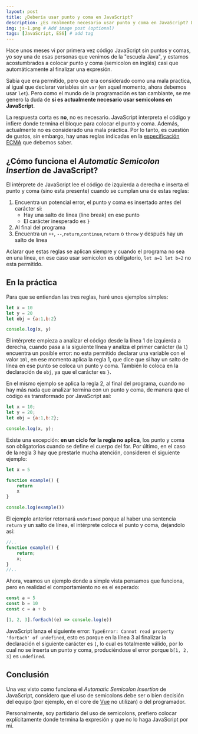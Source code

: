 ```yaml
---
layout: post
title: ¿Debería usar punto y coma en JavaScript?
description: ¿Es realmente necesario usar punto y coma en JavaScript? La respuesta corta es no, pero hay unas reglas que tenemos que saber.
img: js-1.png # Add image post (optional)
tags: [JavaScript, ES6] # add tag
---
```

Hace unos meses vi por primera vez código JavaScript sin puntos y comas, yo soy una de esas personas que venimos de la "escuela Java", y estamos acostumbrados a colocar punto y coma (semicolon en inglés) casi que automáticamente al finalizar una expresión. 

Sabía que era permitido, pero que era considerado como una mala practica, al igual que declarar variables sin `var` (en aquel momento, ahora debemos usar `let`). Pero como el mundo de la programación es tan cambiante, se me genero la duda de **si es actualmente necesario usar semicolons en JavaScript**.

La respuesta corta es **no**, no es necesario. JavaScript interpreta el código y infiere donde termina el bloque para colocar el punto y coma. Además, actualmente no es considerado una mala práctica. Por lo tanto, es cuestión de gustos, sin embargo, hay unas reglas indicadas en la [especificación ECMA](http://www.ecma-international.org/ecma-262/7.0/) que debemos saber.

## ¿Cómo funciona el *Automatic Semicolon Insertion* de JavaScript?

El intérprete de JavaScript lee el código de izquierda a derecha e inserta el punto y coma (sino esta presente) cuando se cumplan una de estas reglas:

1. Encuentra un potencial error, el punto y coma es insertado antes del carácter si:
    + Hay una salto de linea (line break) en ese punto
    + El carácter inesperado es `}`
2. Al final del programa
3. Encuentra un `++`, `--`,`return`,`continue`,`return` o `throw` y después hay un salto de línea

Aclarar que estas reglas se aplican siempre y cuando el programa no sea en una línea, en ese caso usar semicolon es obligatorio, `let a=1 let b=2` no esta permitido. 

## En la práctica

Para que se entiendan las tres reglas, haré unos ejemplos simples:

```javascript
let x = 10
let y = 20
let obj = {a:1,b:2}

console.log(x, y)
```

El intérprete empieza a analizar el código desde la línea 1 de izquierda a derecha, cuando pasa a la siguiente línea y analiza el primer carácter (la `l`) encuentra un posible error: no esta permitido declarar una variable con el valor `10l`, en ese momento aplica la regla 1, que dice que si hay un salto de línea en ese punto se coloca un punto y coma. También lo coloca en la declaración de `obj`, ya que el carácter es `}`.

En el mismo ejemplo se aplica la regla 2, al final del programa, cuando no hay más nada que analizar termina con un punto y coma, de manera que el código es transformado por JavaScript así:

```javascript
let x = 10;
let y = 20;
let obj = {a:1,b:2};

console.log(x, y);
```

Existe una excepción: **en un ciclo for la regla no aplica**, los punto y coma son obligatorios cuando se define el cuerpo del for. Por último, en el caso de la regla 3 hay que prestarle mucha atención, consideren el siguiente ejemplo:

```javascript
let x = 5

function example() {
    return
    x
}

console.log(example())
```

El ejemplo anterior retornará `undefined` porque al haber una sentencia `return` y un salto de línea, el intérprete coloca el punto y coma, dejandolo así:

```javascript
//..
function example() {
    return;
    x;
}
//..
```

Ahora, veamos un ejemplo donde a simple vista pensamos que funciona, pero en realidad el comportamiento no es el esperado:

```javascript
const a = 5
const b = 10
const c = a + b

[1, 2, 3].forEach((e) => console.log(e))
```

JavaScript lanza el siguiente error: `TypeError: Cannot read property 'forEach' of undefined`, esto es porque en la línea 3 al finalizar la declaración el siguiente carácter es `[`, lo cual es totalmente válido, por lo cual no se inserta un punto y coma, produciéndose el error porque `b[1, 2, 3]` es `undefined`.

## Conclusión

Una vez visto como funciona el *Automatic Semicolon Insertion* de JavaScript, considero que el uso de semicolons debe ser o bien decisión del equipo (por ejemplo, en el core de [Vue](https://github.com/vuejs/vue/blob/dev/src/core/util/lang.js) no utilizan) o del programador. 

Personalmente, soy partidario del uso de semicolons, prefiero colocar explícitamente donde termina la expresión y que no lo haga JavaScript por mi.
